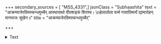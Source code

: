 +++
secondary_sources = [ "MSS_4331",]
jsonClass = "Subhaashita"
text = "आक्रम्याजेरग्रिमस्कन्धमुच्चैर् आस्थायाथो वीतशङ्कं शिरश्च।  \nहेलालोला वर्त्म गत्वातिमर्त्यं द्यामारोहन् मानभाजः सुखेन॥"
title = "आक्रम्याजेरग्रिमस्कन्धमुच्चैर्"

+++

<details><summary>Text</summary>

आक्रम्याजेरग्रिमस्कन्धमुच्चैर् आस्थायाथो वीतशङ्कं शिरश्च।  
हेलालोला वर्त्म गत्वातिमर्त्यं द्यामारोहन् मानभाजः सुखेन॥
</details>
